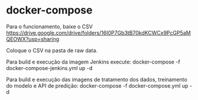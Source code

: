 # docker-compose

Para o funcionamento, baixe o CSV https://drive.google.com/drive/folders/16I0P7Gb3tB70kdKCWCx9PcGP5aMQEOWX?usp=sharing

Coloque o CSV na pasta de raw data.

Para build e execução da imagem Jenkins execute: docker-compose -f docker-compose-jenkins.yml up -d

Para build e execução das imagens de tratamento dos dados, treinamento do modelo e API de predição: docker-compose -f docker-compose.yml up -d

